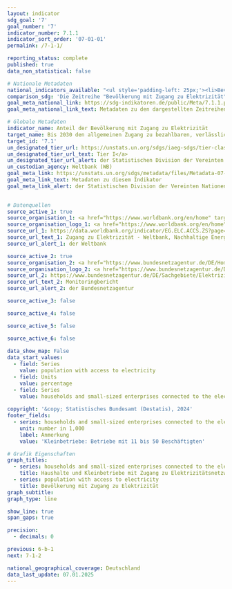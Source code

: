 ```yaml
---
layout: indicator    
sdg_goal: '7'    
goal_number: '7'    
indicator_number: 7.1.1    
indicator_sort_order: '07-01-01'    
permalink: /7-1-1/    

reporting_status: complete    
published: true    
data_non_statistical: false    

# Nationale Metadaten    
national_indicators_available: "<ul style='padding-left: 25px;'><li>Bevölkerung mit Zugang zu Elektrizität</li> <li> Haushalte und Kleinbetriebe mit Zugang zu Elektrizitätsnetzwerken</li></ul>"    
comparison_sdg: 'Die Zeitreihe "Bevölkerung mit Zugang zu Elektrizität" entspricht den UN-Metadaten. Die Zeitreihe "Haushalte und Kleinbetriebe mit Zugang zu Elektrizitätsnetzwerken" bietet zusätzliche Informationen.'    
goal_meta_national_link: https://sdg-indikatoren.de/public/Meta/7.1.1.pdf
goal_meta_national_link_text: Metadaten zu den dargestellten Zeitreihen    

# Globale Metadaten    
indicator_name: Anteil der Bevölkerung mit Zugang zu Elektrizität    
target_name: Bis 2030 den allgemeinen Zugang zu bezahlbaren, verlässlichen und modernen Energiedienstleistungen sichern    
target_id: '7.1'    
un_designated_tier_url: https://unstats.un.org/sdgs/iaeg-sdgs/tier-classification/'    
un_designated_tier_url_text: Tier I</a>    
un_designated_tier_url_alert: der Statistischen Division der Vereinten Nationen    
un_custodian_agency: Weltbank (WB)    
goal_meta_link: https://unstats.un.org/sdgs/metadata/files/Metadata-07-01-01.pdf    
goal_meta_link_text: Metadaten zu diesem Indikator    
goal_meta_link_alert: der Statistischen Division der Vereinten Nationen    
    

# Datenquellen
source_active_1: true
source_organisation_1: <a href="https://www.worldbank.org/en/home" target="_blank" onclick="return confirm_alert('der Weltbank','De');" title="Klicken Sie hier um zur Website der Organisation Weltbank zu gelangen."> Weltbank </a>
source_organisation_logo_1: <a href="https://www.worldbank.org/en/home" target="_blank" onclick="return confirm_alert('der Weltbank','De');"><img src="https://sdg-indikatoren.de/public/OrgImgDe/wb.png" alt="Logo wb" style="height:60px; width:148px"/></a>
source_url_1: https://data.worldbank.org/indicator/EG.ELC.ACCS.ZS?page=1
source_url_text_1: Zugang zu Elektrizität - Weltbank, Nachhaltige Energie für alle (SE4ALL) Datenbank (nicht auf Deutsch verfügbar)
source_url_alert_1: der Weltbank

source_active_2: true
source_organisation_2: <a href="https://www.bundesnetzagentur.de/DE/Home/home_node.html" target="_blank" onclick="return confirm_alert('der Bundesnetzagentur','De');" title="Klicken Sie hier um zur Website der Organisation Bundesnetzagentur zu gelangen."> Bundesnetzagentur </a>
source_organisation_logo_2: <a href="https://www.bundesnetzagentur.de/DE/Home/home_node.html" target="_blank" onclick="return confirm_alert('der Bundesnetzagentur','De');"><img src="https://sdg-indikatoren.de/public/OrgImgDe/bundesnetzagentur.png" alt="Logo bundesnetzagentur" style="height:60px; width:148px"/></a>
source_url_2: https://www.bundesnetzagentur.de/DE/Sachgebiete/ElektrizitaetundGas/Unternehmen_Institutionen/Monitoringberichte/start.html
source_url_text_2: Monitoringbericht
source_url_alert_2: der Bundesnetzagentur

source_active_3: false

source_active_4: false

source_active_5: false

source_active_6: false
    
data_show_map: False    
data_start_values: 
  - field: Series
    value: population with access to electricity
  - field: Units
    value: percentage
  - field: Series
    value: households and small-sized enterprises connected to the electricity network    
    
copyright: '&copy; Statistisches Bundesamt (Destatis), 2024'    
footer_fields:
  - series: households and small-sized enterprises connected to the electricity network
    unit: number in 1,000
    label: Anmerkung
    value: 'Kleinbetriebe: Betriebe mit 11 bis 50 Beschäftigten'    

# Grafik Eigenschaften    
graph_titles:
  - series: households and small-sized enterprises connected to the electricity network
    title: Haushalte und Kleinbetriebe mit Zugang zu Elektrizitätsnetzwerken
  - series: population with access to electricity
    title: Bevölkerung mit Zugang zu Elektrizität
graph_subtitle:     
graph_type: line    

show_line: true
span_gaps: true

precision:
  - decimals: 0    

previous: 6-b-1    
next: 7-1-2    

national_geographical_coverage: Deutschland    
data_last_update: 07.01.2025    
---
```


<span></span>
